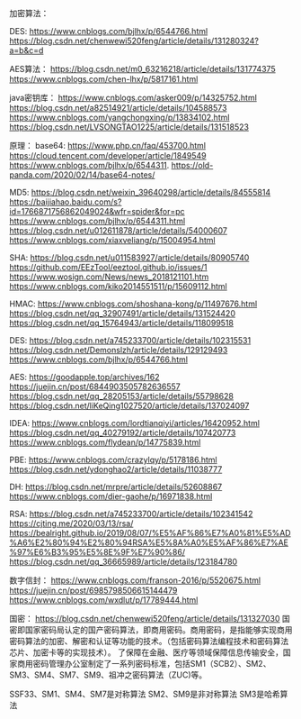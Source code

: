 加密算法：


DES:
https://www.cnblogs.com/bjlhx/p/6544766.html
https://blog.csdn.net/chenwewi520feng/article/details/131280324?a=b&c=d


AES算法：
https://blog.csdn.net/m0_63216218/article/details/131774375
https://www.cnblogs.com/chen-lhx/p/5817161.html

java密钥库：
https://www.cnblogs.com/asker009/p/14325752.html
https://blog.csdn.net/a82514921/article/details/104588573
https://www.cnblogs.com/yangchongxing/p/13834102.html
https://blog.csdn.net/LVSONGTAO1225/article/details/131518523











原理：
base64:
https://www.php.cn/faq/453700.html
https://cloud.tencent.com/developer/article/1849549
https://www.cnblogs.com/bjlhx/p/6544311.
https://old-panda.com/2020/02/14/base64-notes/

MD5:
https://blog.csdn.net/weixin_39640298/article/details/84555814
https://baijiahao.baidu.com/s?id=1766871756862049024&wfr=spider&for=pc
https://www.cnblogs.com/bjlhx/p/6544311.html
https://blog.csdn.net/u012611878/article/details/54000607
https://www.cnblogs.com/xiaxveliang/p/15004954.html

SHA:
https://blog.csdn.net/u011583927/article/details/80905740
https://github.com/EEzTool/eeztool.github.io/issues/1
https://www.wosign.com/News/news_2018121101.htm
https://www.cnblogs.com/kiko2014551511/p/15609112.html

HMAC:
https://www.cnblogs.com/shoshana-kong/p/11497676.html
https://blog.csdn.net/qq_32907491/article/details/131524420
https://blog.csdn.net/qq_15764943/article/details/118099518

DES:
https://blog.csdn.net/a745233700/article/details/102315531
https://blog.csdn.net/Demonslzh/article/details/129129493
https://www.cnblogs.com/bjlhx/p/6544766.html

AES:
https://goodapple.top/archives/162
https://juejin.cn/post/6844903505782636557
https://blog.csdn.net/qq_28205153/article/details/55798628
https://blog.csdn.net/liKeQing1027520/article/details/137024097

IDEA:
https://www.cnblogs.com/lordtianqiyi/articles/16420952.html
https://blog.csdn.net/qq_40279192/article/details/107420773
https://www.cnblogs.com/flydean/p/14775839.html

PBE:
https://www.cnblogs.com/crazylqy/p/5178186.html
https://blog.csdn.net/ydonghao2/article/details/11038777

DH:
https://blog.csdn.net/mrpre/article/details/52608867
https://www.cnblogs.com/dier-gaohe/p/16971838.html


RSA:
https://blog.csdn.net/a745233700/article/details/102341542
https://cjting.me/2020/03/13/rsa/
https://bealright.github.io/2019/08/07/%E5%AF%86%E7%A0%81%E5%AD%A6%E2%80%94%E2%80%94RSA%E5%8A%A0%E5%AF%86%E7%AE%97%E6%B3%95%E5%8E%9F%E7%90%86/
https://blog.csdn.net/qq_36665989/article/details/123184780



数字信封：
https://www.cnblogs.com/franson-2016/p/5520675.html
https://juejin.cn/post/6985798506615144479
https://www.cnblogs.com/wxdlut/p/17789444.html


国密：
https://blog.csdn.net/chenwewi520feng/article/details/131327030
国密即国家密码局认定的国产密码算法，即商用密码。商用密码，是指能够实现商用密码算法的加密、解密和认证等功能的技术。（包括密码算法编程技术和密码算法芯片、加密卡等的实现技术）。
了保障在金融、医疗等领域保障信息传输安全，国家商用密码管理办公室制定了一系列密码标准，包括SM1（SCB2）、SM2、SM3、SM4、SM7、SM9、祖冲之密码算法（ZUC)等。

SSF33、SM1、SM4、SM7是对称算法
SM2、SM9是非对称算法
SM3是哈希算法



